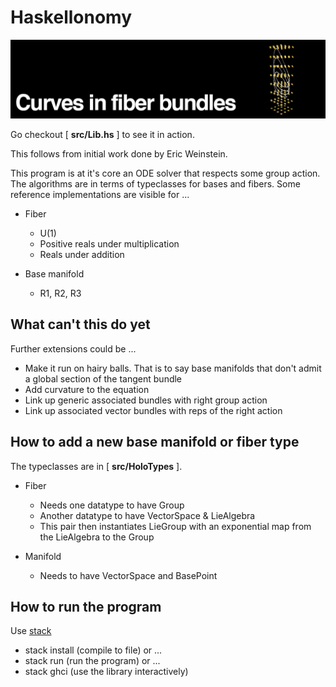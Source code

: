# Haskellonomy

![example](media/header.png)

Go checkout [ **src/Lib.hs** ] to see it in action.

This follows from initial work done by Eric Weinstein.

This program is at it's core an ODE solver that respects some group action. The algorithms are in terms of typeclasses for bases and fibers. Some reference implementations are visible for ...

- Fiber
    - U(1)
    - Positive reals under multiplication
    - Reals under addition

- Base manifold
    - R1, R2, R3

## What can't this do yet

Further extensions could be ...
- Make it run on hairy balls. That is to say base manifolds that don't admit a global section of the tangent bundle
- Add curvature to the equation
- Link up generic associated bundles with right group action
- Link up associated vector bundles with reps of the right action

## How to add a new base manifold or fiber type

The typeclasses are in [ **src/HoloTypes** ].

- Fiber
  - Needs one datatype to have Group
  - Another datatype to have VectorSpace & LieAlgebra
  - This pair then instantiates LieGroup with an exponential map from the LieAlgebra to the Group 

- Manifold
    - Needs to have VectorSpace and BasePoint

## How to run the program

Use [stack](https://docs.haskellstack.org/en/stable/README/)

- stack install (compile to file) or ...
- stack run (run the program) or ...
- stack ghci (use the library interactively)

